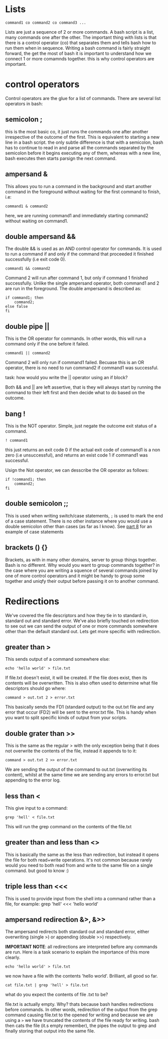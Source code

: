 Lists 
=====
	command1 co command2 co command3 ...

Lists are just a sequence of 2 or more commands. A bash script is a list, many commands one after the other. The important thing with lists is that there is a control operator (co) that separates them and tells bash how to run them when in sequence. Writing a bash command is fairly straight forward, the get the most of bash it is important to understand how we connect 1 or more comamnds together. this is why control operators are important.


control operators
=================
Control operators are the glue for a list of commands. There are several list operators in bash:

semicolon ;
-----------
this is the most basic co, it just runs the commands one after another irrespective of the outcome of the first. This is equivalent to starting a new line in a bash script. the only subtle difference is that with a semicolon, bash has to continue to read in and parse all the commands separated by the semicolon before it begins executing any of them, whereas with a new line, bash executes then starts parsign the next command.

ampersand &
-----------
This allows you to run a command in the background and start another command in the foreground without waiting for the first command to finish, i.e:

	command1 & command2

here, we are running command1 and immediately starting command2 without waiting on command1.

double ampersand &&
-------------------
The double && is used as an AND control operator for commands. It is used to run a command if and only if the command that proceeded it finished successfully (i.e exit code 0).

	command1 && command2

Command 2 will run after command 1, but only if command 1 finished successfully. Unlike the single ampersand operator, both command1 and 2 are run in the foreground. The double ampersand is described as:

	if command1; then
		command2;
	else false
	fi

double pipe ||
--------------
This is the OR operator for commands. In other words, this will run a command only if the one before it failed.

	command1 || command2

Command 2 will only run if command1 failed. Becuase this is an OR operator, there is no need to run command2 if command1 was successful.

task: how would you write the || operator using an if block?

Both && and || are left assertive, that is they will always start by running the command to their left first and then decide what to do based on the outcome.

bang !
------
This is the NOT operator. Simple, just negate the outcome exit status of a command.

	! command1

this just returns an exit code 0 if the actual exit code of command1 is a non zero (i.e unsuccessful), and returns an exist code 1 if command1 was successful.

Usign the Not operator, we can desscribe the OR operator as follows:

	if !command1; then 
		command2; 
	fi

double semicolon ;;
-------------------
This is used when writing switch/case statements, `;` is used to mark the end of a case statement. There is no other instance where you would use a double semicolon other than cases (as far as I know). See [part 8](part8_if_and_case.md) for an example of  case statements

brackets () {}
---------------
Brackets, as with in many other domains, server to group things together. Bash is no different. Why would you want to group commands together? in the case where you are writing a squence of several commands joined by one of more control operators and it might be handy to group some together and uniqfy their output before passing it on to another command.


Redirections
============
We've covered the file descriptors and how they tie in to standard in, standard out and standard error. We've also briefly touched on redirection to see out we can send the output of one or more commands somewhere other than the default standard out. Lets get more specific with redirection.

greater than >
--------------
This sends output of a command somewhere else:

	echo 'hello world' > file.txt

If file.txt doesn't exist, it will be created. If the file does exist, then its contents will be overwritten.
This is also often used to determine what file descriptors should go where:

	command > out.txt 2 > error.txt

This basically sends the FD1 (standard output) to the out.txt file and any error that occur (FD2) will be sent to the error.txt file. This is handy when you want to split specific kinds of output from your scripts.

double grater than >>
---------------------
This is the same as the regular > with the only exception being that it does not overwrite the contents of the file, instead it appends to to it:

	command > out.txt 2 >> error.txt

We are sending the output of the command to out.txt (overwriting its content), whilst at the same time we are sending any errors to error.txt but appending to the error log.

less than <
-----------
This give input to a command:

	grep 'hell' < file.txt

This will run the grep command on the contents of the file.txt

greater than and less than <>
-----------------------------
This is basically the same as the less than redirection, but instead it opens the file for both read+write operations. It's not common because rarely would you need to both read from and write to the same file on a single command. but good to know :)

triple less than <<<
--------------------
This is used to provide input from the shell into a command rather than a file, for example:
	grep 'hell' <<< 'hello world'

ampersand redirection &>, &>>
-----------------------------
The ampersand redirects both standard out and standard error, either overwriting (single >) or appending (double >>) respectively.


**IMPORTANT NOTE**: all redirections are interpreted before any commands are run. Here is a task scenario to explain the importance of this more clearly.

	echo 'hello world' > file.txt
	
we now have a file with the contents 'hello world'. Brilliant, all good so far.

	cat file.txt | grep 'hell' > file.txt
	
what do you expect the contents of file .txt to be? 

file.txt is actually empty. Why? thats because bash handles redirections before commands. In other words, redirection of the output from the grep command causing file.txt to the opened for writing and because we are using a `>` we have truncated the contents of the file ready for writing. bash then cats the file (it.s empty remember), the pipes the output to grep and finally storing that output into the same file. 



